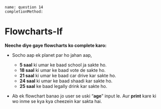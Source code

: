 ```ngMeta
name: question 14
completionMethod:
```
# Flowcharts-If

**Neeche diye gaye flowcharts ko complete karo:**

- Socho aap ek planet par ho jahan aap,
  - **5 saal** ki umar ke baad school ja sakte ho. 
  - **18 saal** ki umar ke baad vote de sakte ho. 
  - **21 saal** ki umar ke baad car drive kar sakte ho.
  - **24 saal** ki umar ke baad shaadi kar sakte ho.
  - **25 saal** ke baad legally drink kar sakte ho.

- Ab ek flowchart banao jo user se uski “**age**” input le. Aur **print** kare ki wo inme se kya kya cheezein kar sakta hai.